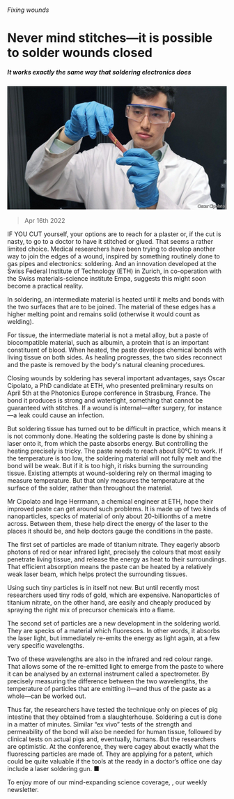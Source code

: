 ###### Fixing wounds

# Never mind stitches—it is possible to solder wounds closed 

##### It works exactly the same way that soldering electronics does 

![image](images/20220416_stp501.jpg) 

> Apr 16th 2022 

IF YOU CUT yourself, your options are to reach for a plaster or, if the cut is nasty, to go to a doctor to have it stitched or glued. That seems a rather limited choice. Medical researchers have been trying to develop another way to join the edges of a wound, inspired by something routinely done to gas pipes and electronics: soldering. And an innovation developed at the Swiss Federal Institute of Technology (ETH) in Zurich, in co-operation with the Swiss materials-science institute Empa, suggests this might soon become a practical reality.

In soldering, an intermediate material is heated until it melts and bonds with the two surfaces that are to be joined. The material of these edges has a higher melting point and remains solid (otherwise it would count as welding).


For tissue, the intermediate material is not a metal alloy, but a paste of biocompatible material, such as albumin, a protein that is an important constituent of blood. When heated, the paste develops chemical bonds with living tissue on both sides. As healing progresses, the two sides reconnect and the paste is removed by the body's natural cleaning procedures.

Closing wounds by soldering has several important advantages, says Oscar Cipolato, a PhD candidate at ETH, who presented preliminary results on April 5th at the Photonics Europe conference in Strasburg, France. The bond it produces is strong and watertight, something that cannot be guaranteed with stitches. If a wound is internal—after surgery, for instance—a leak could cause an infection.

But soldering tissue has turned out to be difficult in practice, which means it is not commonly done. Heating the soldering paste is done by shining a laser onto it, from which the paste absorbs energy. But controlling the heating precisely is tricky. The paste needs to reach about 80°C to work. If the temperature is too low, the soldering material will not fully melt and the bond will be weak. But if it is too high, it risks burning the surrounding tissue. Existing attempts at wound-soldering rely on thermal imaging to measure temperature. But that only measures the temperature at the surface of the solder, rather than throughout the material.

Mr Cipolato and Inge Herrmann, a chemical engineer at ETH, hope their improved paste can get around such problems. It is made up of two kinds of nanoparticles, specks of material of only about 20-billionths of a metre across. Between them, these help direct the energy of the laser to the places it should be, and help doctors gauge the conditions in the paste.

The first set of particles are made of titanium nitrate. They eagerly absorb photons of red or near infrared light, precisely the colours that most easily penetrate living tissue, and release the energy as heat to their surroundings. That efficient absorption means the paste can be heated by a relatively weak laser beam, which helps protect the surrounding tissues.

Using such tiny particles is in itself not new. But until recently most researchers used tiny rods of gold, which are expensive. Nanoparticles of titanium nitrate, on the other hand, are easily and cheaply produced by spraying the right mix of precursor chemicals into a flame.

The second set of particles are a new development in the soldering world. They are specks of a material which fluoresces. In other words, it absorbs the laser light, but immediately re-emits the energy as light again, at a few very specific wavelengths.

Two of these wavelengths are also in the infrared and red colour range. That allows some of the re-emitted light to emerge from the paste to where it can be analysed by an external instrument called a spectrometer. By precisely measuring the difference between the two wavelengths, the temperature of particles that are emitting it—and thus of the paste as a whole—can be worked out.

Thus far, the researchers have tested the technique only on pieces of pig intestine that they obtained from a slaughterhouse. Soldering a cut is done in a matter of minutes. Similar “ex vivo” tests of the strength and permeability of the bond will also be needed for human tissue, followed by clinical tests on actual pigs and, eventually, humans. But the researchers are optimistic. At the conference, they were cagey about exactly what the fluorescing particles are made of. They are applying for a patent, which could be quite valuable if the tools at the ready in a doctor’s office one day include a laser soldering gun. ■

To enjoy more of our mind-expanding science coverage, , our weekly newsletter.

